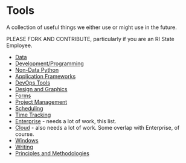 # Tools
A collection of useful things we either use or might use in the future.

PLEASE FORK AND CONTRIBUTE, particularly if you are an RI State Employee. 

- [Data](data-tools.md)
- [Development/Programming](Development.md)
- [Non-Data Python](non-data-python.md)
- [Application Frameworks](application-frameworks.md)
- [DevOps Tools](devops.md)
- [Design and Graphics](design-and-graphics.md)
- [Forms](forms.md)
- [Project Management](project-mgmt.md)
- [Scheduling](scheduling.md)
- [Time Tracking](time-tracking.md)
- [Enterprise](enterprise.md) - needs a lot of work, this list.
- [Cloud](cloud.md) - also needs a lot of work. Some overlap with Enterprise, of course.
- [Windows](windows.md)
- [Writing](writing.md)
- [Principles and Methodologies](principles-methodologies.md)